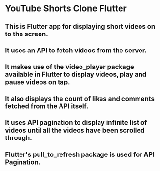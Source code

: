 # YouTube Shorts Clone Flutter
## This is Flutter app for displaying short videos on to the screen.
## It uses an API to fetch videos from the server.
## It makes use of the video_player package available in Flutter to display videos, play and pause videos on tap.
## It also displays the count of likes and comments fetched from the API itself.
## It uses API pagination to display infinite list of videos until all the videos have been scrolled through.
## Flutter's pull_to_refresh package is used for API Pagination. 
